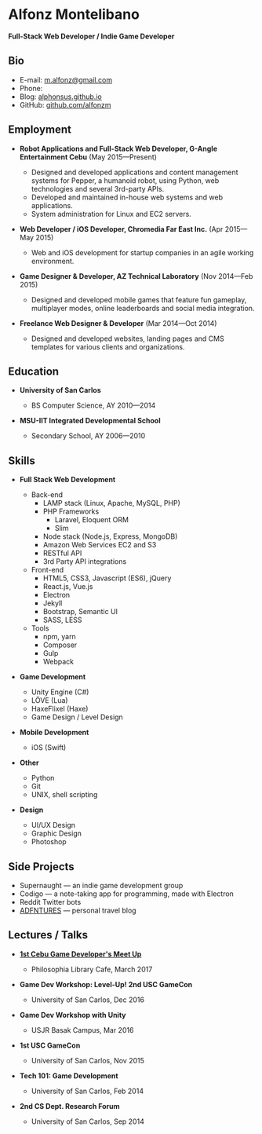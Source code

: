 # Alfonz Montelibano
**Full-Stack Web Developer / Indie Game Developer**

## Bio

- E-mail: [m.alfonz@gmail.com](mailto:m.alfonz@gmail.com)
- Phone: 
- Blog: [alphonsus.github.io](http://alphonsus.github.io)
- GitHub: [github.com/alfonzm](http://github.com/alfonzm)

## Employment

- **Robot Applications and Full-Stack Web Developer, G-Angle Entertainment Cebu** (May 2015—Present)
  - Designed and developed applications and content management systems for Pepper, a humanoid robot, using Python, web technologies and several 3rd-party APIs.
  - Developed and maintained in-house web systems and web applications.
  - System administration for Linux and EC2 servers.

- **Web Developer / iOS Developer, Chromedia Far East Inc.** (Apr 2015—May 2015)
  - Web and iOS development for startup companies in an agile working environment.

- **Game Designer & Developer, AZ Technical Laboratory** (Nov 2014—Feb 2015)
  - Designed and developed mobile games that feature fun gameplay, multiplayer modes, online leaderboards and social media integration.

- **Freelance Web Designer & Developer** (Mar 2014—Oct 2014)
  - Designed and developed websites, landing pages and CMS templates for various clients and organizations.

## Education

- **University of San Carlos**
  - BS Computer Science, AY 2010—2014

- **MSU-IIT Integrated Developmental School**
  - Secondary School, AY 2006—2010

## Skills

- **Full Stack Web Development**
  - Back-end
    - LAMP stack (Linux, Apache, MySQL, PHP)
    - PHP Frameworks
      - Laravel, Eloquent ORM
      - Slim
    - Node stack (Node.js, Express, MongoDB)
    - Amazon Web Services EC2 and S3
    - RESTful API
    - 3rd Party API integrations
  - Front-end
    - HTML5, CSS3, Javascript (ES6), jQuery
    - React.js, Vue.js
    - Electron
    - Jekyll
    - Bootstrap, Semantic UI
    - SASS, LESS
  - Tools
    - npm, yarn
    - Composer
    - Gulp
    - Webpack

- **Game Development**
  - Unity Engine (C#)
  - LÖVE (Lua)
  - HaxeFlixel (Haxe)
  - Game Design / Level Design
  
- **Mobile Development**
  - iOS (Swift)

- **Other**
  - Python
  - Git
  - UNIX, shell scripting

- **Design**
  - UI/UX Design
  - Graphic Design
  - Photoshop
  
## Side Projects
- Supernaught — an indie game development group
- Codigo — a note-taking app for programming, made with Electron
- Reddit Twitter bots
- [ADFNTURES](http://fonxnix.com) — personal travel blog

## Lectures / Talks

- **[1st Cebu Game Developer's Meet Up](https://www.meetup.com/CebuGameDev/events/238164546/)**
  - Philosophia Library Cafe, March 2017

- **Game Dev Workshop: Level-Up! 2nd USC GameCon**
  - University of San Carlos, Dec 2016

- **Game Dev Workshop with Unity**
  - USJR Basak Campus, Mar 2016

- **1st USC GameCon**
  - University of San Carlos, Nov 2015

- **Tech 101: Game Development**
  - University of San Carlos, Feb 2014

- **2nd CS Dept. Research Forum**
  - University of San Carlos, Sep 2014
